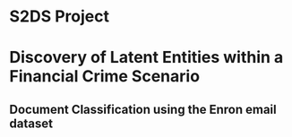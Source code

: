 S2DS Project
=====

# Discovery of Latent Entities within a Financial Crime Scenario
## Document Classification using the Enron email dataset

